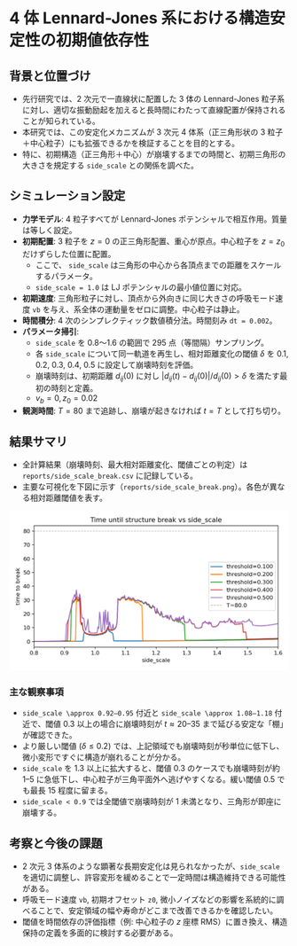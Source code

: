 # 4 体 Lennard-Jones 系における構造安定性の初期値依存性

## 背景と位置づけ

- 先行研究では、2 次元で一直線状に配置した 3 体の Lennard-Jones 粒子系に対し、適切な振動励起を加えると長時間にわたって直線配置が保持されることが知られている。
- 本研究では、この安定化メカニズムが 3 次元 4 体系（正三角形状の 3 粒子＋中心粒子）にも拡張できるかを検証することを目的とする。
- 特に、初期構造（正三角形＋中心）が崩壊するまでの時間と、初期三角形の大きさを規定する `side_scale` との関係を調べた。

## シミュレーション設定

- **力学モデル**: 4 粒子すべてが Lennard-Jones ポテンシャルで相互作用。質量は等しく設定。
- **初期配置**: 3 粒子を $z = 0$ の正三角形配置、重心が原点。中心粒子を $z = z_0$ だけずらした位置に配置。
  - ここで、 `side_scale` は三角形の中心から各頂点までの距離をスケールするパラメータ。
  - `side_scale = 1.0` は LJ ポテンシャルの最小値位置に対応。
- **初期速度**: 三角形粒子に対し、頂点から外向きに同じ大きさの呼吸モード速度 `vb` を与え、系全体の運動量をゼロに調整。中心粒子は静止。
- **時間積分**: 4 次のシンプレクティック数値積分法。時間刻み `dt = 0.002`。
- **パラメータ掃引**:
  - `side_scale` を 0.8〜1.6 の範囲で 295 点（等間隔）サンプリング。
  - 各 `side_scale` について同一軌道を再生し、相対距離変化の閾値 $\delta$ を 0.1, 0.2, 0.3, 0.4, 0.5 に設定して崩壊時刻を評価。
  - 崩壊時刻は、初期距離 $d_{ij}(0)$ に対し $|d_{ij}(t) - d_{ij}(0)| / d_{ij}(0) > \delta$ を満たす最初の時刻と定義。
  - $v_b = 0, z_0 = 0.02$
- **観測時間**: $T = 80$ まで追跡し、崩壊が起きなければ $t = T$ として打ち切り。

## 結果サマリ

- 全計算結果（崩壊時刻、最大相対距離変化、閾値ごとの判定）は `reports/side_scale_break.csv` に記録している。
- 主要な可視化を下図に示す（`reports/side_scale_break.png`）。各色が異なる相対距離閾値を表す。

![Time until structure break vs side_scale](side_scale_break.png)

### 主な観察事項

- `side_scale \approx 0.92–0.95` 付近と `side_scale \approx 1.08–1.18` 付近で、閾値 0.3 以上の場合に崩壊時刻が $t \approx 20–35$ まで延びる安定な「棚」が確認できた。
- より厳しい閾値 ($\delta \le 0.2$) では、上記領域でも崩壊時刻が秒単位に低下し、微小変形ですぐに構造が崩れることが分かる。
- `side_scale` を 1.3 以上に拡大すると、閾値 0.3 のケースでも崩壊時刻が約 1–5 に急低下し、中心粒子が三角平面外へ逃げやすくなる。緩い閾値 0.5 でも最長 15 程度に留まる。
- `side_scale < 0.9` では全閾値で崩壊時刻が $1$ 未満となり、三角形が即座に崩壊する。

## 考察と今後の課題

- 2 次元 3 体系のような顕著な長期安定化は見られなかったが、`side_scale` を適切に調整し、許容変形を緩めることで一定時間は構造維持できる可能性がある。
- 呼吸モード速度 `vb`, 初期オフセット `z0`, 微小ノイズなどの影響を系統的に調べることで、安定領域の幅や寿命がどこまで改善できるかを確認したい。
- 閾値を時間依存の評価指標（例: 中心粒子の $z$ 座標 RMS）に置き換え、構造保持の定義を多面的に検討する必要がある。
